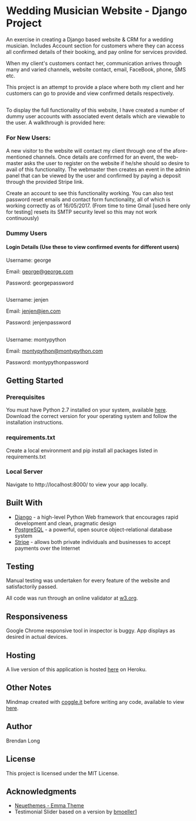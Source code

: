 # Wedding Musician Website - Django Project

An exercise in creating a Django based website & CRM for a wedding musician. Includes Account section for customers where they can access all confirmed details of their booking, and pay online for services provided.

When my client's customers contact her, communication arrives through many and varied channels, website contact, email, FaceBook, phone, SMS etc.

This project is an attempt to provide a place where both my client and her customers can go to provide and view confirmed details respectively.

##
To display the full functionality of this website, I have created a number of dummy user accounts with associated event details which are viewable to the user. A walkthrough is provided here:
### For New Users:
A new visitor to the website will contact my client through one of the afore-mentioned channels.
Once details are confirmed for an event, the web-master asks the user to register on the website if he/she should so desire to avail of this functionality. The webmaster then creates an event in the admin panel that can be viewed by the user and confirmed by paying a deposit through the provided Stripe link.

Create an account to see this functionality working. You can also test password reset emails and contact form functionality, all of which is working correctly as of 16/05/2017. (From time to time Gmail [used here only for testing] resets its SMTP security level so this may not work continuously)

### Dummy Users
#### Login Details (Use these to view confirmed events for different users)
Username: george

Email: george@george.com

Password: georgepassword
##
Username: jenjen

Email: jenjen@jen.com

Password: jenjenpassword
##
Username: montypython

Email: montypython@montypython.com

Password: montypythonpassword



## Getting Started

### Prerequisites

You must have Python 2.7 installed on your system, available [here](https://www.python.org/).
Download the correct version for your operating system and follow the installation instructions.

### requirements.txt
Create a local environment and pip install all packages listed in requirements.txt

### Local Server
Navigate to http://localhost:8000/ to view your app locally.

## Built With

- [Django](https://www.djangoproject.com/) - a high-level Python Web framework that encourages rapid development and clean, pragmatic design
- [PostgreSQL](https://www.postgresql.org/) - a powerful, open source object-relational database system
- [Stripe](https://stripe.com/) - allows both private individuals and businesses to accept payments over the Internet


## Testing
Manual testing was undertaken for every feature of the website and satisfactorily passed.

All code was run through an online validator at [w3.org](https://validator.w3.org/).


## Responsiveness
Google Chrome responsive tool in inspector is buggy. App displays as desired in actual devices.

## Hosting
A live version of this application is hosted [here](https://com-wedding-site.herokuapp.com/) on Heroku.

## Other Notes
Mindmap created with [coggle.it](https://coggle.it/) before writing any code, available to view [here](https://coggle.it/diagram/WRRcSRe8vAABLQOV).

## Author
Brendan Long

## License
This project is licensed under the MIT License.

## Acknowledgments
- [Neuethemes - Emma Theme](http://wrapbootstrap.com/preview/WB055S9S3)
- Testimonial Slider based on a version by [bmoeller1](https://bootsnipp.com/snippets/featured/responsive-quote-carousel)
